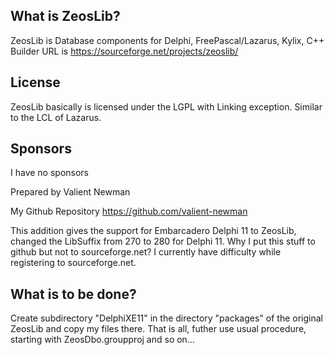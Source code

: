 ## What is ZeosLib?

ZeosLib is Database components for Delphi, FreePascal/Lazarus, Kylix, C++ Builder
URL is https://sourceforge.net/projects/zeoslib/

## License

ZeosLib basically is licensed under the LGPL with Linking exception. Similar to the LCL of Lazarus.

## Sponsors

I have no sponsors

Prepared by Valient Newman

My Github Repository <https://github.com/valient-newman>

This addition gives the support for Embarcadero Delphi 11 to ZeosLib, changed the LibSuffix from 270 to 280 for Delphi 11. 
Why I put this stuff to github but not to sourceforge.net?
 I currently have difficulty while registering to sourceforge.net.


## What is to be done?
Create subdirectory "DelphiXE11" in the directory "packages" of the original ZeosLib and copy my files there.
That is all, futher use usual procedure, starting with ZeosDbo.groupproj and so on...